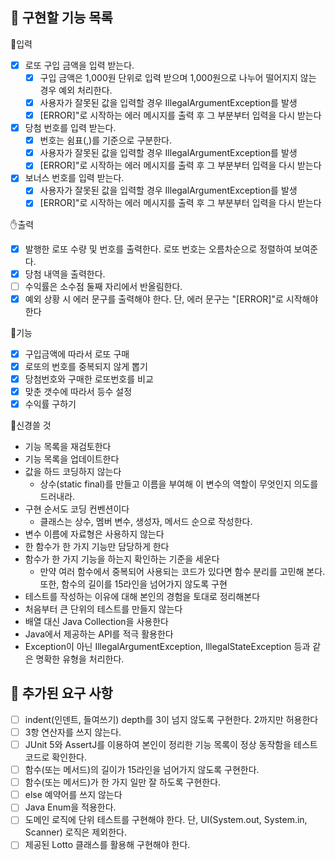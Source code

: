 ## 📝 구현할 기능 목록
👊입력
- [x] 로또 구입 금액을 입력 받는다.
  - [x] 구입 금액은 1,000원 단위로 입력 받으며 1,000원으로 나누어 떨어지지 않는 경우 예외 처리한다.
  - [x] 사용자가 잘못된 값을 입력할 경우 IllegalArgumentException를 발생
  - [x] [ERROR]"로 시작하는 에러 메시지를 출력 후 그 부분부터 입력을 다시 받는다
- [x] 당첨 번호를 입력 받는다. 
  - [x] 번호는 쉼표(,)를 기준으로 구분한다.
  - [x] 사용자가 잘못된 값을 입력할 경우 IllegalArgumentException를 발생
  - [x] [ERROR]"로 시작하는 에러 메시지를 출력 후 그 부분부터 입력을 다시 받는다
- [x] 보너스 번호를 입력 받는다.
  - [x] 사용자가 잘못된 값을 입력할 경우 IllegalArgumentException를 발생
  - [x] [ERROR]"로 시작하는 에러 메시지를 출력 후 그 부분부터 입력을 다시 받는다

✋출력
- [x] 발행한 로또 수량 및 번호를 출력한다. 로또 번호는 오름차순으로 정렬하여 보여준다.
- [x] 당첨 내역을 출력한다.
- [ ] 수익률은 소수점 둘째 자리에서 반올림한다.
- [x] 예외 상황 시 에러 문구를 출력해야 한다. 단, 에러 문구는 "[ERROR]"로 시작해야 한다

🚗기능
- [x] 구입금액에 따라서 로또 구매
- [x] 로또의 번호를 중복되지 않게 뽑기
- [x] 당첨번호와 구매한 로또번호를 비교
- [x] 맞춘 갯수에 따라서 등수 설정
- [x] 수익률 구하기

🎸신경쓸 것
- 기능 목록을 재검토한다
- 기능 목록을 업데이트한다
- 값을 하드 코딩하지 않는다
  - 상수(static final)를 만들고 이름을 부여해 이 변수의 역할이 무엇인지 의도를 드러내라.
- 구현 순서도 코딩 컨벤션이다
  - 클래스는 상수, 멤버 변수, 생성자, 메서드 순으로 작성한다.
- 변수 이름에 자료형은 사용하지 않는다
- 한 함수가 한 가지 기능만 담당하게 한다
- 함수가 한 가지 기능을 하는지 확인하는 기준을 세운다
    - 만약 여러 함수에서 중복되어 사용되는 코드가 있다면 함수 분리를 고민해 본다. 
      또한, 함수의 길이를 15라인을 넘어가지 않도록 구현
- 테스트를 작성하는 이유에 대해 본인의 경험을 토대로 정리해본다
- 처음부터 큰 단위의 테스트를 만들지 않는다
- 배열 대신 Java Collection을 사용한다
- Java에서 제공하는 API를 적극 활용한다
- Exception이 아닌 IllegalArgumentException, IllegalStateException 등과 같은 명확한 유형을 처리한다.

## 💯 추가된 요구 사항
- [ ] indent(인덴트, 들여쓰기) depth를 3이 넘지 않도록 구현한다. 2까지만 허용한다
- [ ] 3항 연산자를 쓰지 않는다.
- [ ] JUnit 5와 AssertJ를 이용하여 본인이 정리한 기능 목록이 정상 동작함을 테스트 코드로 확인한다.
- [ ] 함수(또는 메서드)의 길이가 15라인을 넘어가지 않도록 구현한다.
- [ ] 함수(또는 메서드)가 한 가지 일만 잘 하도록 구현한다.
- [ ] else 예약어를 쓰지 않는다
- [ ] Java Enum을 적용한다.
- [ ] 도메인 로직에 단위 테스트를 구현해야 한다. 단, UI(System.out, System.in, Scanner) 로직은 제외한다.
- [ ] 제공된 Lotto 클래스를 활용해 구현해야 한다.